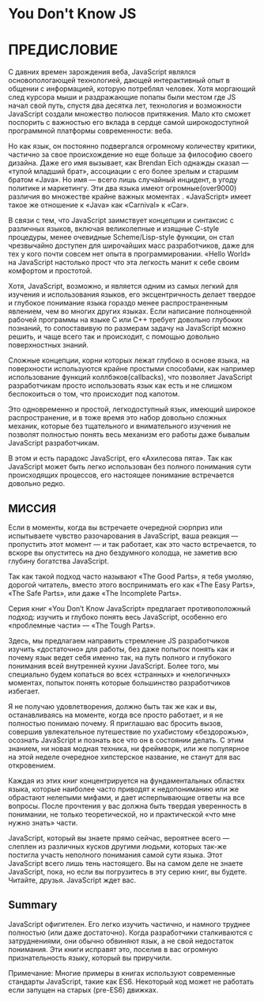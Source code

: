 # You Don't Know JS
# ПРЕДИСЛОВИЕ

С давних времен зарождения веба, JavaScript являлся основопологающей технологией, дающей интерактивный опыт в общении с информацией, которую потреблял человек. Хотя моргающий след курсора мыши и раздражающие попапы были местом где JS начал свой путь, спустя два десятка лет, технология и возможности JavaScript создали множество полюсов притяжения. Мало кто сможет поспорить с важностью его вклада в сердце самой широкодоступной программной платформы современности: веба.

Но как язык, он постоянно подвергался огромному количеству критики, частично за свое происхождение но еще больше за философию своего дизайна. Даже его имя вызывает, как Brendan Eich однажды сказал — «тупой младший брат», ассоциации с его более зрелым и старшим братом «Java». Но имя — всего лишь случайный инцидент, в угоду политике и маркетингу. Эти два языка имеют огромные(over9000) различия во множестве крайне важных моментах . «JavaScript» имеет такое же отношение к «Java» как «Carnival» к «Car».

В связи с тем, что JavaScript заимствует концепции и синтаксис с различных языков, включая великолепные и изящные C-style процедуры, менее очевидные Scheme/Lisp-style функции, он стал чрезвычайно доступен для широчайших масс разработчиков, даже для тех у кого почти совсем нет опыта в программировании. «Hello World» на JavaScript настолько прост что эта легкость манит к себе своим комфортом и простотой.

Хотя, JavaScript, возможно, и является одним из самых легкий для изучения и использования языков, его эксцентричность делает твердое и глубокое понимание языка гораздо менее распространенным явлением, чем во многих других языках. Если написание полноценной рабочей программы на языке C или C++ требует довольно глубоких познаний, то сопоставивую по размерам задачу на JavaScript можно решить, и чаще всего так и происходит, с помощью довольно поверхностных знаний.

Сложные концепции, корни которых лежат глубоко в основе языка, на поверхности используются крайне простыми способами, как например использование функций коллбэков(callbacks), что позволяет JavaScript  разработчикам просто использовать язык как есть и не слишком беспокоиться о том, что происходит под капотом.

Это одновременно и простой, легкодоступный язык, имеющий широкое распространение,  и в тоже время это набор довольно сложных механик, которые без тщательного и внимательного изучения не позволят полностью понять весь механизм его работы даже бывалым JavaScript разработчикам.

В этом и есть парадокс JavaScript, его «Ахилесова пята». Так как JavaScript может быть легко использован без полного понимания сути происходящих процессов, его настоящее понимание встречается довольно редко.

## МИССИЯ

Если в моменты, когда вы встречаете очередной сюрприз или испытываете чувство разочарования в JavaScript, ваша реакция — пропустить этот момент — и так работает, как это часто встречается, то вскоре вы опуститесь на дно бездумного колодца, не заметив всю глубину богатства JavaScript.

Так как такой подход часто называют «The Good Parts», я тебя умоляю, дорогой читатель, вместо этого воспринимать его как «The Easy Parts», «The Safe Parts», или даже «The Incomplete Parts».

Серия книг «You Don’t Know JavaScript» предлагает противоположный подход: изучить и глубоко понять весь JavaScript, особенно его «проблемные части» — «The Tough Parts».

Здесь, мы предлагаем направить стремление JS разработчиков изучить «достаточно» для работы, без даже попыток понять как и почему язык ведет себя именно так, на путь полного и глубокого понимания всей внутренней кухни JavaScript. Более того, мы специально будем копаться во всех «странных» и «нелогичных» моментах, попыток понять которые большинство разработчиков избегает.

Я не получаю удовлетворения, должно быть так же как и вы, останавливаясь на моменте, когда все просто работает, и я не полностью понимаю почему. Я приглашаю вас бросить вызов, совершив увлекательное путешествие по ухабистому «бездорожью», осознать JavaScript и познать все что он в состоянии делать. С этим знанием, ни новая модная техника, ни фреймворк, или же популярное на этой неделе очередное хипстерское название, не станут для вас откровением.

Каждая из этих книг концентрируется на фундаментальных областях языка, которые наиболее часто приводят к недопониманию или же обрастают нелепыми мифами, и дает исперпывающие ответы на все вопросы. После прочтения у вас должна быть твердая уверенность в понимании, не только теоретической, но и практической «что мне нужно знать» части.

JavaScript, который вы знаете прямо сейчас, вероятнее всего — слеплен из различных кусков другими людьми, которых так-же постигла участь неполного понимания самой сути языка. Этот JavaScript всего лишь тень настоящего. Вы на самом деле не знаете JavaScript, пока, но если вы погрузитесь в эту серию книг, вы будете. Читайте, друзья. JavaScript ждет вас.

## Summary

JavaScript офигителен. Его легко изучить частично, и намного труднее полностью (или даже достаточно). Когда разработчики сталкиваются с затруднениями, они обычно обвиняют язык, а не свой недостаток понимания. Эти книги исправят это, поселив в вас огромную признательность языку, который вы приручили.

Примечание: Многие примеры в книгах используют современные стандарты JavaScript, такие как ES6. Некоторый код может не работать если запущен на старых (pre-ES6) движках.
